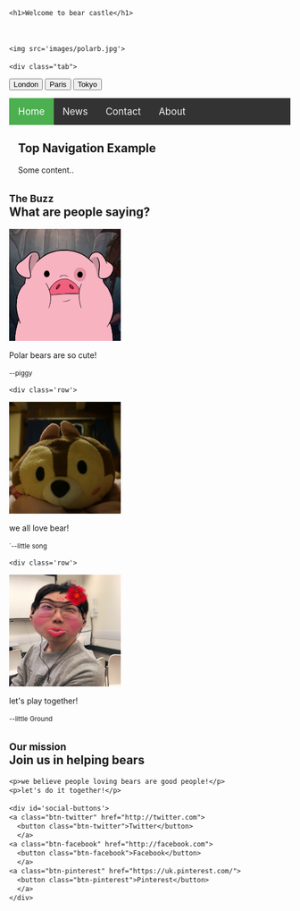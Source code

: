<html>
<head>
  <title>bear castle</title>
  <link href='bootstrap-3.3.7-dist/css/bootstrap.css' rel='stylesheet'> 

<meta name="viewport" content="width=device-width, initial-scale=1, maximum-scale=1, user-scalable=no">

<style>
body {margin:0;}

.topnav {
  overflow: hidden;
  background-color: #333;
}

.topnav a {
  float: left;
  display: block;
  color: #f2f2f2;
  text-align: center;
  padding: 14px 16px;
  text-decoration: none;
  font-size: 17px;
}

.topnav a:hover {
  background-color: #ddd;
  color: black;
}

.topnav a.active {
    background-color: #4CAF50;
    color: white;
}
</style>

</head>


<body>

<div class='container'>
  
  <div class='jumbotron'>

    <h1>Welcome to bear castle</h1>



    <img src='images/polarb.jpg'>

    <div class="tab">
  <button class="tablinks" onclick="openCity(event, 'London')">London</button>
  <button class="tablinks" onclick="openCity(event, 'Paris')">Paris</button>
  <button class="tablinks" onclick="openCity(event, 'Tokyo')">Tokyo</button>
 </div>

 <div class="topnav">
  <a class="active" href="#home">Home</a>
  <a href="#news">News</a>
  <a href="#contact">Contact</a>
  <a href="#about">About</a>
</div>

<div style="padding-left:16px">
  <h2>Top Navigation Example</h2>
  <p>Some content..</p>
</div>






  <div id="buzz">
    <h2><small>The Buzz</small><br />What are people saying?</h2>
    
  <div class='row'>
    <div class='text-center col-lg-4'>
    <img class='img-circle' src='images/waddle.png' width="200" height="200">
      <p>Polar bears are so cute!</p>
      <small> --piggy</small>
    </div>
    
    <div class='row'>
  <div class='text-center col-lg-4'>
      <img class='img-circle' src='images/song.JPG' width="200" height="200">
      <p>we all love bear!</p>
      <small> `--little song</small>
    </div>
   
    <div class='row'>
  <div class='text-center col-lg-4'>
      <img class='img-circle' src='images/tu.JPG' width="200" height="200">
      <p>let's play together!</p>
      <small> --little Ground</small>
    </div> 
   </div>




  <div id="mission">
    <h2><small>Our mission</small><br />Join us in helping bears</h2>

    <p>we believe people loving bears are good people!</p>
    <p>let's do it together!</p>

    <div id='social-buttons'>
    <a class="btn-twitter" href="http://twitter.com">
      <button class="btn-twitter">Twitter</button>
      </a>
    <a class="btn-facebook" href="http://facebook.com">
      <button class="btn-facebook">Facebook</button>
      </a>
    <a class="btn-pinterest" href="https://uk.pinterest.com/">
      <button class="btn-pinterest">Pinterest</button>
      </a>
    </div>
  </div>
</div>



<!-- Sandwich from: © Kosoff | <a href="http://www.dreamstime.com/">Dreamstime Stock Photos</a> & <a href="http://www.stockfreeimages.com/">Stock Free Images</a> -->

